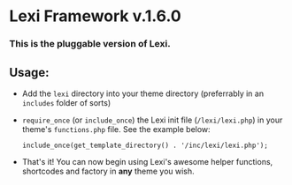 # Lexi Framework v.1.6.0
### This is the pluggable version of Lexi.

## Usage:
* Add the `lexi` directory into your theme directory (preferrably in an `includes` folder of sorts)

* `require_once` (or `include_once`) the Lexi init file (`/lexi/lexi.php`) in your theme's `functions.php` file. See the example below:

  `include_once(get_template_directory() . '/inc/lexi/lexi.php');`

* That's it! You can now begin using Lexi's awesome helper functions, shortcodes and factory in **any** theme you wish.
